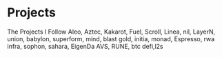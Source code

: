 # Projects
The Projects I Follow
Aleo, Aztec, Kakarot, Fuel, Scroll, Linea, nil, LayerN, union, babylon, superform, mind, blast gold, initia, monad, Espresso, rwa infra, sophon, sahara, EigenDa AVS, RUNE, btc defi,l2s

